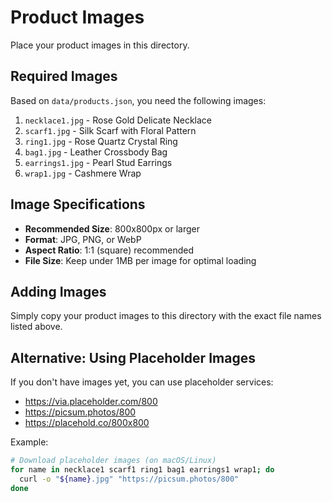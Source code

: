# Product Images

Place your product images in this directory.

## Required Images

Based on `data/products.json`, you need the following images:

1. `necklace1.jpg` - Rose Gold Delicate Necklace
2. `scarf1.jpg` - Silk Scarf with Floral Pattern
3. `ring1.jpg` - Rose Quartz Crystal Ring
4. `bag1.jpg` - Leather Crossbody Bag
5. `earrings1.jpg` - Pearl Stud Earrings
6. `wrap1.jpg` - Cashmere Wrap

## Image Specifications

- **Recommended Size**: 800x800px or larger
- **Format**: JPG, PNG, or WebP
- **Aspect Ratio**: 1:1 (square) recommended
- **File Size**: Keep under 1MB per image for optimal loading

## Adding Images

Simply copy your product images to this directory with the exact file names listed above.

## Alternative: Using Placeholder Images

If you don't have images yet, you can use placeholder services:
- https://via.placeholder.com/800
- https://picsum.photos/800
- https://placehold.co/800x800

Example:
```bash
# Download placeholder images (on macOS/Linux)
for name in necklace1 scarf1 ring1 bag1 earrings1 wrap1; do
  curl -o "${name}.jpg" "https://picsum.photos/800"
done
```
